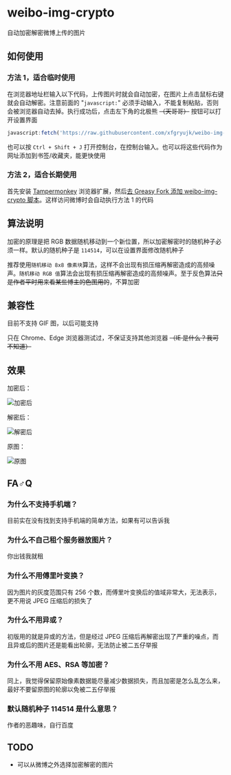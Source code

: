 # weibo-img-crypto
自动加密解密微博上传的图片

## 如何使用
### 方法 1，适合临时使用
在浏览器地址栏输入以下代码，上传图片时就会自动加密，在图片上点击鼠标右键就会自动解密。注意前面的 "`javascript:`" 必须手动输入，不能复制粘贴，否则会被浏览器自动去掉。执行成功后，点击左下角的北极熊 ~~（天哥哥）~~ 按钮可以打开设置界面

```javascript
javascript:fetch('https://raw.githubusercontent.com/xfgryujk/weibo-img-crypto/master/weibo-img-crypto.js').then(res => res.text(), e => alert('载入失败：' + e)).then(res => {let script = document.createElement('script'); script.innerHTML = res; document.body.appendChild(script)})
```

也可以按 `Ctrl + Shift + J` 打开控制台，在控制台输入。也可以将这些代码作为网址添加到书签/收藏夹，能更快使用

### 方法 2，适合长期使用
首先安装 [Tampermonkey](http://tampermonkey.net/) 浏览器扩展，然后[去 Greasy Fork 添加 weibo-img-crypto 脚本](https://greasyfork.org/zh-CN/scripts/370359-weibo-img-crypto)。这样访问微博时会自动执行方法 1 的代码

## 算法说明
加密的原理是把 RGB 数据随机移动到一个新位置，所以加密解密时的随机种子必须一样。默认的随机种子是 `114514`，可以在设置界面修改随机种子

推荐使用`随机移动 8x8 像素块`算法，这样不会出现有损压缩再解密造成的高频噪声。`随机移动 RGB 值`算法会出现有损压缩再解密造成的高频噪声。至于反色算法~~只是作者平时用来看某些博主的色图用的~~，不算加密

## 兼容性
目前不支持 GIF 图，以后可能支持

只在 Chrome、Edge 浏览器测试过，不保证支持其他浏览器 ~~（IE 是什么？我可不知道）~~

## 效果
加密后：

![加密后](https://github.com/xfgryujk/weibo-img-crypto/blob/master/demo/encrypted.jpg)

解密后：

![解密后](https://github.com/xfgryujk/weibo-img-crypto/blob/master/demo/decrypted.png)

原图：

![原图](https://github.com/xfgryujk/weibo-img-crypto/blob/master/demo/origin.jpg)

## FA♂Q
### 为什么不支持手机端？
目前实在没有找到支持手机端的简单方法，如果有可以告诉我

### 为什么不自己租个服务器放图片？
你出钱我就租

### 为什么不用傅里叶变换？
因为图片的灰度范围只有 256 个数，而傅里叶变换后的值域非常大，无法表示，更不用说 JPEG 压缩后的损失了

### 为什么不用异或？
初版用的就是异或的方法，但是经过 JPEG 压缩后再解密出现了严重的噪点，而且异或后的图片还是能看出轮廓，无法防止被二五仔举报

### 为什么不用 AES、RSA 等加密？
同上，我觉得保留原始像素数据能尽量减少数据损失，而且加密是怎么乱怎么来，最好不要留原图的轮廓以免被二五仔举报

### 默认随机种子 114514 是什么意思？
作者的恶趣味，自行百度

## TODO
* 可以从微博之外选择加密解密的图片
